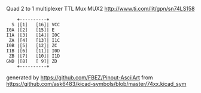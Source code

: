 Quad 2 to 1 multiplexer
TTL Mux MUX2
http://www.ti.com/lit/gpn/sn74LS158


	    +----------+
	  S |[1]   [16]| VCC
	I0A |[2]   [15]| E
	I1A |[3]   [14]| I0C
	 ZA |[4]   [13]| I1C
	I0B |[5]   [12]| ZC
	I1B |[6]   [11]| I0D
	 ZB |[7]   [10]| I1D
	GND |[8]   [ 9]| ZD
	    +----------+


generated by https://github.com/FBEZ/Pinout-AsciiArt from https://github.com/ask6483/kicad-symbols/blob/master/74xx.kicad_sym